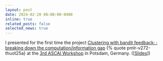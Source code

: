 ```yaml
---
layout: post
date: 2024-02-20 08:00:00-0400
inline: true
related_posts: false
selected_news: true
---
```

I presented for the first time the project <a href="https://proceedings.mlr.press/v272/thuot25a.html">Clustering with bandit feedback: : breaking down the computation/information gap</a> {% quote pmlr-v272-thuot25a} at the <a href="https://sites.google.com/view/prci-ascai/accueil">3rd ASCAI Workshop</a> in Potsdam, Germany. ([<a href="https://victorthuot.github.io/assets/pdf/slides_ASCAI_fev2024.pdf">Slides</a>])
